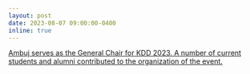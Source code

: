 ```yaml
---
layout: post
date: 2023-08-07 09:00:00-0400
inline: true
---
```


<a href="https://www.kdd.org/kdd2023/">Ambuj serves as the General Chair for KDD 2023. A number of current students and alumni contributed to the organization of the event.</a>
